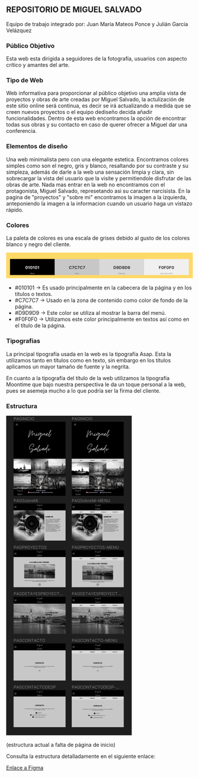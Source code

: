 ## REPOSITORIO DE MIGUEL SALVADO

Equipo de trabajo integrado por: Juan María Mateos Ponce y Julián García Velázquez

### Público Objetivo

Esta web esta dirigida a seguidores de la fotografía, usuarios con aspecto crítico y amantes del arte.

### Tipo de Web 

Web informativa para proporcionar al público objetivo una amplia vista de proyectos y obras de arte creadas por Miguel Salvado, la actulización de este sitio online será continua, es decir se irá actualizando a medida que se creen nuevos proyectos o el equipo dediseño decida añadir funcionalidades. Dentro de esta web encontramos la opción de encontrar todas sus obras y su contacto en caso de querer ofrecer a Miguel dar una conferencia. 

### Elementos de diseño

Una web minimalista pero con una elegante estetica. Encontramos colores simples como son el negro, gris y blanco, resaltando por su contraste y su simpleza, además de darle a la web una sensación limpia y clara, sin sobrecargar la vista del usuario que la visite y permitiendole disfrutar de las obras de arte. Nada mas entrar en la web no encontramos con el protagonista, Miguel Salvado, represetando asi su caracter narcisista. En la pagina de "proyectos" y "sobre mi" encontramos la imagen a la izquierda, anteponiendo la imagen a la informacion cuando un usuario haga un vistazo rápido. 

### Colores

La paleta de colores es una escala de grises debido al gusto de los colores blanco y negro del cliente.

![paleta](/src/assets/images/paleta.png)

 - #010101 → Es usado principalmente en la cabecera de la página y en los títulos o textos.
 - #C7C7C7 → Usado en la zona de contenido como color de fondo de la página.
 - #D9D9D9 → Este color se utiliza al mostrar la barra del menú.
 - #F0F0F0 → Utilizamos este color principalmente en textos así como en el título de la página.



### Tipografías

La principal tipografía usada en la web es la tipografía Asap. Esta la utilizamos tanto en títulos como en texto, sin embargo en los títulos aplicamos un mayor tamaño de fuente y la negrita.

En cuanto a la tipografía del título de la web utilizamos la tipografía Moontime que bajo nuestra perspectiva le da un toque personal a la web, pues se asemeja mucho a lo que podría ser la firma del cliente.

### Estructura

![estructura](/src/assets/images/estructura.png)

(estructura actual a falta de página de inicio)

Consulta la estructura detalladamente en el siguiente enlace:

[Enlace a Figma](https://www.figma.com/file/zWpd2OCfbQaS1IoJXaLqq3/MIGUEL-SALVADO?type=design&node-id=0%3A1&mode=design&t=hTFGhTLFCaY7GHWO-1)


